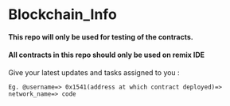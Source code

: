 # Blockchain_Info
#### This repo will only be used for testing of the contracts.
#### All contracts in this repo should only be used on remix IDE

 
Give your latest updates and tasks assigned to you : 
```
Eg. @username=> 0x1541(address at which contract deployed)=> network_name=> code
```